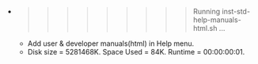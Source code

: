 * >>>>>>>>> Running inst-std-help-manuals-html.sh ...
  * Add user & developer manuals(html) in Help menu.
  * Disk size = 5281468K. Space Used = 84K. Runtime = 00:00:00:01.
